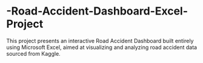 # -Road-Accident-Dashboard-Excel-Project
This project presents an interactive Road Accident Dashboard built entirely using Microsoft Excel, aimed at visualizing and analyzing road accident data sourced from Kaggle.
